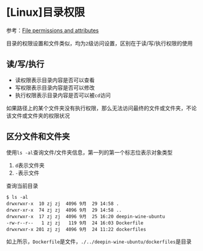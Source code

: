 
# [Linux]目录权限

参考：[File permissions and attributes](https://wiki.archlinux.org/index.php/File_permissions_and_attributes#Viewing_permissions)

目录的权限设置和文件类似，均为`2`级访问设置，区别在于读/写/执行权限的使用

## 读/写/执行

* 读权限表示目录内容是否可以查看
* 写权限表示目录内容是否可以修改
* 执行权限表示目录内容是否可以被`cd`访问

如果路径上的某个文件夹没有执行权限，那么无法访问最终的文件或文件夹，不论该文件或文件夹的权限状况

## 区分文件和文件夹

使用`ls -al`查询文件/文件夹信息，第一列的第一个标志位表示对象类型

1. `d`表示文件夹
2. `-`表示文件

查询当前目录

```
$ ls -al
drwxrwxr-x  10 zj zj  4096 9月  29 14:58 .
drwxr-xr-x  74 zj zj  4096 9月  29 14:58 ..
drwxrwxr-x  17 zj zj  4096 9月  25 16:20 deepin-wine-ubuntu
-rw-r--r--   1 zj zj   119 9月  24 16:03 Dockerfile
drwxrwxr-x 201 zj zj  4096 9月  24 11:22 dockerfiles
```

如上所示，`Dockerfile`是文件，`./../deepin-wine-ubuntu/dockerfiles`是目录
